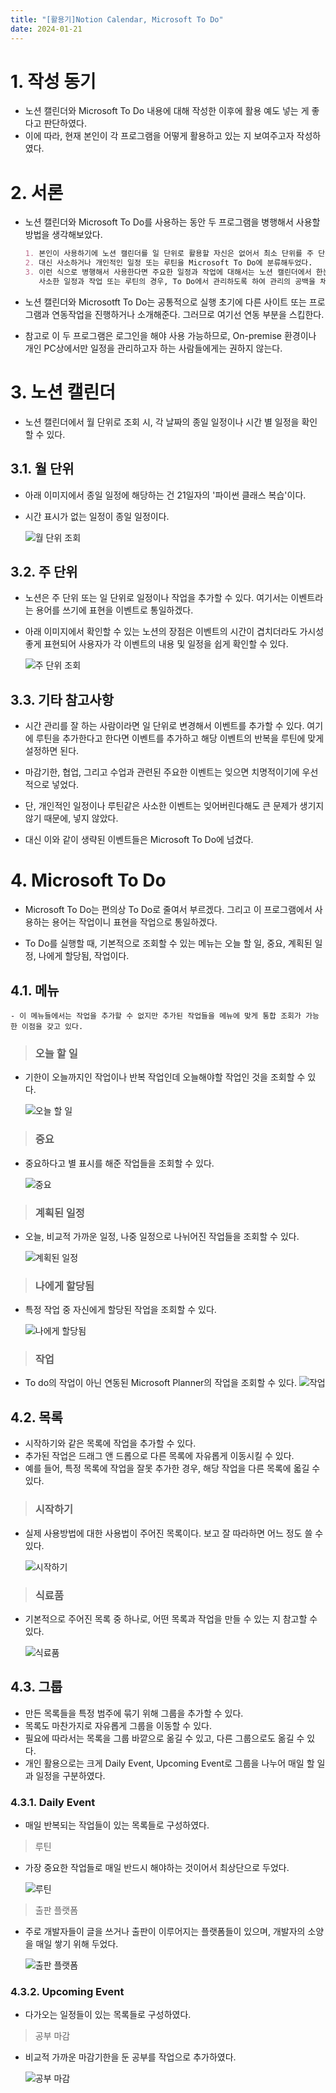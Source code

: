 ```yaml
---
title: "[활용기]Notion Calendar, Microsoft To Do"
date: 2024-01-21
---
```


# 1. 작성 동기

- 노션 캘린더와 Microsoft To Do 내용에 대해 작성한 이후에 활용 예도 넣는 게 좋다고 판단하였다.
- 이에 따라, 현재 본인이 각 프로그램을 어떻게 활용하고 있는 지 보여주고자 작성하였다.

# 2. 서론

- 노션 캘린더와 Microsoft To Do를 사용하는 동안 두 프로그램을 병행해서 사용할 방법을 생각해보았다.

    ```markdown
    1. 본인이 사용하기에 노션 캘린더를 일 단위로 활용할 자신은 없어서 최소 단위를 주 단위로 설정했다.
    2. 대신 사소하거나 개인적인 일정 또는 루틴을 Microsoft To Do에 분류해두었다.
    3. 이런 식으로 병행해서 사용한다면 주요한 일정과 작업에 대해서는 노션 캘린더에서 한눈에 확인할 수 있고,
       사소한 일정과 작업 또는 루틴의 경우, To Do에서 관리하도록 하여 관리의 공백을 채울 수 있다.
    ```

- 노션 캘린더와 Microsotft To Do는 공통적으로 실행 초기에 다른 사이트 또는 프로그램과 연동작업을 진행하거나 소개해준다. 그러므로 여기선 연동 부분을 스킵한다.

- 참고로 이 두 프로그램은 로그인을 해야 사용 가능하므로, On-premise 환경이나 개인 PC상에서만 일정을 관리하고자 하는 사람들에게는 권하지 않는다.


# 3. 노션 캘린더

- 노션 캘린더에서 월 단위로 조회 시, 각 날짜의 종일 일정이나 시간 별 일정을 확인할 수 있다.

## 3.1. 월 단위

- 아래 이미지에서 종일 일정에 해당하는 건 21일자의 '파이썬 클래스 복습'이다.
- 시간 표시가 없는 일정이 종일 일정이다.

    ![월 단위 조회](https://devshin-91.github.io/fig/hard_work/notion_cal_img/NotionCal1.JPG)

## 3.2. 주 단위

- 노션은 주 단위 또는 일 단위로 일정이나 작업을 추가할 수 있다. 여기서는 이벤트라는 용어를 쓰기에 표현을 이벤트로 통일하겠다. 
- 아래 이미지에서 확인할 수 있는 노션의 장점은 이벤트의 시간이 겹치더라도 가시성 좋게 표현되어 사용자가 각 이벤트의 내용 및 일정을 쉽게 확인할 수 있다.

    ![주 단위 조회](https://devshin-91.github.io/fig/hard_work/notion_cal_img/NotionCal2.JPG)

## 3.3. 기타 참고사항

- 시간 관리를 잘 하는 사람이라면 일 단위로 변경해서 이벤트를 추가할 수 있다. 여기에 루틴을 추가한다고 한다면 이벤트를 추가하고 해당 이벤트의 반복을 루틴에 맞게 설정하면 된다.

- 마감기한, 협업, 그리고 수업과 관련된 주요한 이벤트는 잊으면 치명적이기에 우선적으로 넣었다.
- 단, 개인적인 일정이나 루틴같은 사소한 이벤트는 잊어버린다해도 큰 문제가 생기지 않기 때문에, 넣지 않았다.
- 대신 이와 같이 생략된 이벤트들은 Microsoft To Do에 넘겼다.

# 4. Microsoft To Do

- Microsoft To Do는 편의상 To Do로 줄여서 부르겠다. 그리고 이 프로그램에서 사용하는 용어는 작업이니 표현을 작업으로 통일하겠다. 

- To Do를 실행할 때, 기본적으로 조회할 수 있는 메뉴는 오늘 할 일, 중요, 계획된 일정, 나에게 할당됨, 작업이다.

## 4.1. 메뉴

    - 이 메뉴들에서는 작업을 추가할 수 없지만 추가된 작업들을 메뉴에 맞게 통합 조회가 가능한 이점을 갖고 있다.

> ### 오늘 할 일

- 기한이 오늘까지인 작업이나 반복 작업인데 오늘해야할 작업인 것을 조회할 수 있다.

    ![오늘 할 일](https://devshin-91.github.io/fig/hard_work/to_do_img/Todo1.JPG)

> ### 중요

- 중요하다고 별 표시를 해준 작업들을 조회할 수 있다.

    ![중요](https://devshin-91.github.io/fig/hard_work/to_do_img/Todo2.JPG)

> ### 계획된 일정

- 오늘, 비교적 가까운 일정, 나중 일정으로 나뉘어진 작업들을 조회할 수 있다.

    ![계획된 일정](https://devshin-91.github.io/fig/hard_work/to_do_img/Todo3.JPG)

> ### 나에게 할당됨

- 특정 작업 중 자신에게 할당된 작업을 조회할 수 있다.

    ![나에게 할당됨](https://devshin-91.github.io/fig/hard_work/to_do_img/Todo4.JPG)

> ### 작업 

- To do의 작업이 아닌 연동된 Microsoft Planner의 작업을 조회할 수 있다.
    ![작업](https://devshin-91.github.io/fig/hard_work/to_do_img/Todo5.JPG)

## 4.2. 목록

- 시작하기와 같은 목록에 작업을 추가할 수 있다.
- 추가된 작업은 드래그 앤 드롭으로 다른 목록에 자유롭게 이동시킬 수 있다.
- 예를 들어, 특정 목록에 작업을 잘못 추가한 경우, 해당 작업을 다른 목록에 옯길 수 있다.

> ### 시작하기

- 실제 사용방법에 대한 사용법이 주어진 목록이다. 보고 잘 따라하면 어느 정도 쓸 수 있다.

    ![시작하기](https://devshin-91.github.io/fig/hard_work/to_do_img/Todo6.JPG)

> ### 식료품

- 기본적으로 주어진 목록 중 하나로, 어떤 목록과 작업을 만들 수 있는 지 참고할 수 있다.

    ![식료품](https://devshin-91.github.io/fig/hard_work/to_do_img/Todo7.JPG)

## 4.3. 그룹
- 만든 목록들을 특정 범주에 묶기 위해 그룹을 추가할 수 있다.
- 목록도 마찬가지로 자유롭게 그룹을 이동할 수 있다.
- 필요에 따라서는 목록을 그룹 바깥으로 옮길 수 있고, 다른 그룹으로도 옮길 수 있다.
- 개인 활용으로는 크게 Daily Event, Upcoming Event로 그룹을 나누어 매일 할 일과 일정을 구분하였다.

### 4.3.1. Daily Event  

- 매일 반복되는 작업들이 있는 목록들로 구성하였다.

> 루틴

- 가장 중요한 작업들로 매일 반드시 해야하는 것이어서 최상단으로 두었다.

    ![루틴](https://devshin-91.github.io/fig/hard_work/to_do_img/Todo8.JPG)

> 출판 플랫폼

- 주로 개발자들이 글을 쓰거나 출판이 이루어지는 플랫폼들이 있으며, 개발자의 소양을 매일 쌓기 위해 두었다.

    ![출판 플랫폼](https://devshin-91.github.io/fig/hard_work/to_do_img/Todo9.JPG)

### 4.3.2. Upcoming Event

- 다가오는 일정들이 있는 목록들로 구성하였다.

> 공부 마감

- 비교적 가까운 마감기한을 둔 공부를 작업으로 추가하였다.

    ![공부 마감](https://devshin-91.github.io/fig/hard_work/to_do_img/Todo10.JPG)